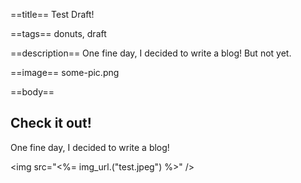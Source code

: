 ==title==
Test Draft!

==tags==
donuts, draft

==description==
One fine day, I decided to write a blog! But not yet.

==image==
some-pic.png

==body==
## Check it out!

One fine day, I decided to write a blog!

<img src="<%= img_url.("test.jpeg") %>" />
